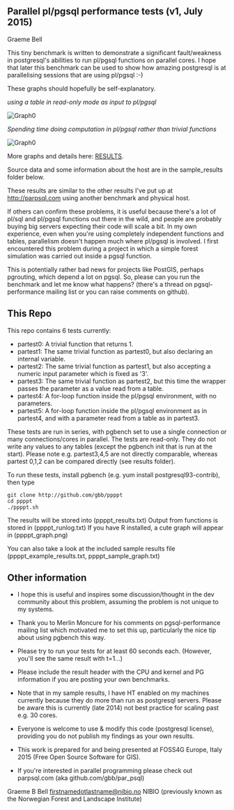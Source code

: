 Parallel pl/pgsql performance tests (v1, July 2015)
---------------------------------------------------
Graeme Bell

This tiny benchmark is written to demonstrate a significant fault/weakness in postgresql's abilities to run pl/pgsql functions on 
parallel cores. I hope that later this benchmark can be used to show how amazing postgresql is at parallelising sessions that are using 
pl/pgsql :-)

These graphs should hopefully be self-explanatory. 

*using a table in read-only mode as input to pl/pgsql*

![Graph0](result3.png)

*Spending time doing computation in pl/pgsql rather than trivial functions*

![Graph0](result4.png)

More graphs and details here: [RESULTS](GRAPHS.md).

Source data and some information about the host are in the sample_results folder below.

These results are similar to the other results I've put up at http://parpsql.com using another benchmark and physical host.

If others can confirm these problems, it is useful because there's a lot of pl/sql and pl/pgsql functions out there in the wild, and 
people are probably buying big servers expecting their code will scale a bit.  In my own experience, even when you're using completely 
independent functions and tables, parallelism doesn't happen much where pl/pgsql is involved. I first encountered this problem during a 
project in which a simple forest simulation was carried out inside a pgsql function.

This is potentially rather bad news for projects like PostGIS, perhaps pgrouting, which depend a lot on pgsql. So, please can you run 
the benchmark and let me know what happens? (there's a thread on pgsql-performance mailing list or you can raise comments on github).


This Repo
--------

This repo contains 6 tests currently:

- partest0: A trivial function that returns 1. 
- partest1: The same trivial function as partest0, but also declaring an internal variable.
- partest2: The same trivial function as partest1, but also accepting a numeric input parameter which is fixed as '3'.
- partest3: The same trivial function as partest2, but this time the wrapper passes the parameter as a value read from a table.
- partest4: A for-loop function inside the pl/pgsql environment, with no parameters. 
- partest5: A for-loop function inside the pl/pgsql environment as in partest4, and with a parameter read from a table as in partest3.

These tests are run in series, with pgbench set to use a single connection or many connections/cores in parallel.
The tests are read-only. They do not write any values to any tables (except the pgbench init that is run at the start). 
Please note e.g. partest3,4,5 are not directly comparable, whereas partest 0,1,2 can be compared directly (see results folder).

To run these tests, install pgbench (e.g. yum install postgresql93-contrib), then type

    git clone http://github.com/gbb/ppppt
    cd ppppt
    ./ppppt.sh

The results will be stored into (ppppt_results.txt)
Output from functions is stored in (ppppt_runlog.txt)
If you have R installed, a cute graph will appear in (ppppt_graph.png)

You can also take a look at the included sample results file (ppppt_example_results.txt, ppppt_sample_graph.txt)

Other information
-----------------

- I hope this is useful and inspires some discussion/thought in the dev community about this problem, assuming the problem is not unique 
to my systems.

- Thank you to Merlin Moncure for his comments on pgsql-performance mailing list which motivated me to set this up, particularly the nice tip 
about using pgbench this way.

- Please try to run your tests for at least 60 seconds each. (However, you'll see the same result with t=1...)

- Please include the result header with the CPU and kernel and PG information if you are posting your own benchmarks.

- Note that in my sample results, I have HT enabled on my machines currently because they do more than run as postgresql servers. 
Please be aware this is currently (late 2014) not best practice for scaling past e.g. 30 cores.

- Everyone is welcome to use & modify this code (postgresql license), providing you do not publish my findings as your own results.

- This work is prepared for and being presented at FOSS4G Europe, Italy 2015 (Free Open Source Software for GIS).

- If you're interested in parallel programming please check out parpsql.com  (aka github.com/gbb/par_psql)

Graeme B Bell 
firstnamedotlastname@nibio.no
NIBIO (previously known as the Norwegian Forest and Landscape Institute)

